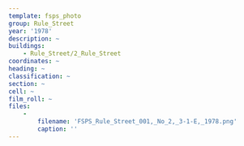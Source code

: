 ```yaml
---
template: fsps_photo
group: Rule_Street
year: '1978'
description: ~
buildings:
    - Rule_Street/2_Rule_Street
coordinates: ~
heading: ~
classification: ~
section: ~
cell: ~
film_roll: ~
files:
    -
        filename: 'FSPS_Rule_Street_001,_No_2,_3-1-E,_1978.png'
        caption: ''
---
```

